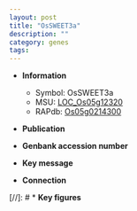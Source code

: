 ```yaml
---
layout: post
title: "OsSWEET3a"
description: ""
category: genes
tags: 
---
```


* **Information**  
    + Symbol: OsSWEET3a  
    + MSU: [LOC_Os05g12320](http://rice.uga.edu/cgi-bin/ORF_infopage.cgi?orf=LOC_Os05g12320)  
    + RAPdb: [Os05g0214300](http://rapdb.dna.affrc.go.jp/viewer/gbrowse_details/irgsp1?name=Os05g0214300)  

* **Publication**  

* **Genbank accession number**  

* **Key message**  

* **Connection**  

[//]: # * **Key figures**  


